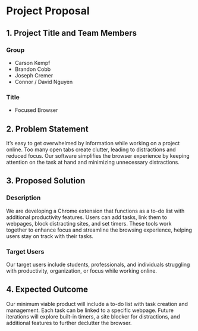 # Project Proposal

## 1. Project Title and Team Members
### Group

* Carson Kempf 
* Brandon Cobb 
* Joseph Cremer 
* Connor / David Nguyen

### Title

* Focused Browser


## 2. Problem Statement

It’s easy to get overwhelmed by information while working on a project online. Too many open tabs create clutter, leading to distractions and reduced focus. Our software simplifies the browser experience by keeping attention on the task at hand and minimizing unnecessary distractions.

## 3. Proposed Solution

### Description

We are developing a Chrome extension that functions as a to-do list with additional productivity features. Users can add tasks, link them to webpages, block distracting sites, and set timers. These tools work together to enhance focus and streamline the browsing experience, helping users stay on track with their tasks.

### Target Users

Our target users include students, professionals, and individuals struggling with productivity, organization, or focus while working online.

## 4. Expected Outcome
   Our minimum viable product will include a to-do list with task creation and management. Each task can be linked to a specific webpage. Future iterations will explore built-in timers, a site blocker for distractions, and additional features to further declutter the browser.